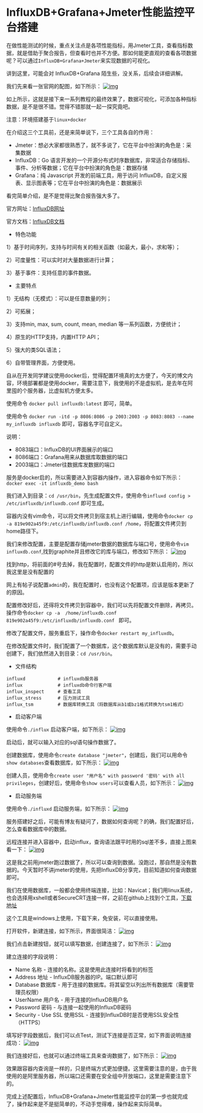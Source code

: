 # InfluxDB+Grafana+Jmeter性能监控平台搭建

在做性能测试的时候，重点关注点是各项性能指标，用Jmeter工具，查看指标数据，就是借助于聚合报告，但查看时也并不方便。那如何能更直观的查看各项数据呢？可以通过`InfluxDB+Grafana+Jmeter`来实现数据的可视化。

讲到这里，可能会对 InfluxDB+Grafana 陌生些，没关系，后续会详细讲解。

我们先来看一张官网的配图，如下所示：
 [![img](https://img2020.cnblogs.com/blog/1242227/202103/1242227-20210305163352172-399941436.png)](https://img2020.cnblogs.com/blog/1242227/202103/1242227-20210305163352172-399941436.png)

如上所示，这就是接下来一系列教程的最终效果了，数据可视化，可添加各种指标数据，是不是很不错。觉得不错那就一起一探究竟吧。

注意：环境搭建基于`linux+docker`

在介绍这三个工具前，还是来简单说下，三个工具各自的作用：

- Jmeter：想必大家都很熟悉了，就不多说了，它在平台中扮演的角色是：采集数据
- InfluxDB：Go 语言开发的一个开源分布式时序数据库，非常适合存储指标、事件、分析等数据；它在平台中扮演的角色是：数据存储
- Grafana：纯 Javascript 开发的前端工具，用于访问 InfluxDB，自定义报表、显示图表等；它在平台中扮演的角色是：数据展示

看完简单介绍，是不是觉得比聚合报告强大多了。

官方网址：[InfluxDB网址](https://www.influxdata.com/)

官方文档：[InfluxDB文档](https://docs.influxdata.com/influxdb/)

- 特色功能

1）基于时间序列，支持与时间有关的相关函数（如最大，最小，求和等）；

2）可度量性：可以实时对大量数据进行计算；

3）基于事件：支持任意的事件数据。

- 主要特点

1）无结构（无模式）：可以是任意数量的列；

2）可拓展；

3）支持min, max, sum, count, mean, median 等一系列函数，方便统计；

4）原生的HTTP支持，内置HTTP API；

5）强大的类SQL语法；

6）自带管理界面，方便使用。

自从在开发同学建议使用docker后，觉得配置环境真的太方便了，今天的博文内容，环境部署都是使用docker，需要注意下，我使用的不是虚拟机，是去年在阿里囤的个服务器，比虚拟机方便太多。

使用命令 `docker pull influxdb:latest` 即可，简单。

使用命令 `docker run -itd -p 8086:8086 -p 2003:2003 -p 8083:8083 --name my_influxdb influxdb` 即可，容器名字可自定义。

说明：

- 8083端口：InfluxDB的UI界面展示的端口
- 8086端口：Grafana用来从数据库取数据的端口
- 2003端口：Jmeter往数据库发数据的端口

服务是docker启的，所以需要进入到容器内操作，进入容器命令如下所示：
 `docker exec -it influxdb_demo bash`

我们进入到目录：`cd /usr/bin`，先生成配置文件，使用命令`influxd config > /etc/influxdb/influxdb.conf` 即可生成。

容器内没有vim命令，可以将文件拷贝到宿主机上进行编辑，使用命令`docker cp -a 819e902a45f9:/etc/influxdb/influxdb.conf /home`，将配置文件拷贝到home路径下。

我们来修改配置，主要是配置存储jmeter数据的数据库与端口号，使用命令`vim influxdb.conf`,找到graphite并且修改它的库与端口，修改如下所示：
 [![img](https://img2020.cnblogs.com/blog/1242227/202103/1242227-20210305181854958-2104962572.png)](https://img2020.cnblogs.com/blog/1242227/202103/1242227-20210305181854958-2104962572.png)

找到http，将前面的#号去掉，我在配置时，配置文件的http是默认启用的，所以我这里是没有配置的

网上有帖子说配置`admin`的，我在配置时，也没有这个配置项，应该是版本更新了的原因。

配置修改好后，还得将文件拷贝到容器中，我们可以先将配置文件删除，再拷贝。操作命令`docker cp -a  /home/influxdb.conf  819e902a45f9:/etc/influxdb/influxdb.conf ` 即可。

修改了配置文件，服务重启下，操作命令`docker restart my_influxdb`。

在修改配置文件时，我们配置了一个数据库，这个数据库默认是没有的，需要手动创建下，我们依然进入到目录：`cd /usr/bin`。

- 文件结构



```
influxd            # influxdb服务器
influx             # influxdb命令行客户端
influx_inspect     # 查看工具
influx_stress      # 压力测试工具
influx_tsm         # 数据库转换工具（将数据库从b1或bz1格式转换为tsm1格式）
```

- 启动客户端

使用命令`./influx` 启动客户端，如下所示：
 [![img](https://img2020.cnblogs.com/blog/1242227/202103/1242227-20210305182748460-2117118350.png)](https://img2020.cnblogs.com/blog/1242227/202103/1242227-20210305182748460-2117118350.png)

启动后，就可以输入对应的sql语句操作数据了。

创建数据库，使用命令`create database "jmeter"`，创建后，我们可以用命令`show databases`查看数据库，如下所示：
 [![img](https://img2020.cnblogs.com/blog/1242227/202103/1242227-20210305182925472-1687031898.png)](https://img2020.cnblogs.com/blog/1242227/202103/1242227-20210305182925472-1687031898.png)

创建人员，使用命令`create user "用户名" with password '密码' with all privileges`，创建好后，使用命令`show users`可以查看人员，如下所示：
 [![img](https://img2020.cnblogs.com/blog/1242227/202103/1242227-20210305183123869-1011683957.png)](https://img2020.cnblogs.com/blog/1242227/202103/1242227-20210305183123869-1011683957.png)

- 启动服务端

使用命令`./influxd` 启动服务端，如下所示：
 [![img](https://img2020.cnblogs.com/blog/1242227/202103/1242227-20210305202121537-1406599301.png)](https://img2020.cnblogs.com/blog/1242227/202103/1242227-20210305202121537-1406599301.png)

服务搭建好之后，可能有博友有疑问了，数据如何查询呢？的确，我们配置好后，怎么查看数据库中的数据。

远程连接并进入容器中，启动influx，查询语法跟平时用的sql差不多，直接上图来看一下：
 [![img](https://img2020.cnblogs.com/blog/1242227/202103/1242227-20210305194549057-526556037.png)](https://img2020.cnblogs.com/blog/1242227/202103/1242227-20210305194549057-526556037.png)

这是我之前用jmeter跑过数据了，所以可以查询到数据。没跑过，那自然是没有数据的。今天暂时不讲jmeter的使用，先把InfluxDB分享完，目前知道如何查询数据即可。

我们在使用数据库，一般都会使用终端连接，比如：Navicat；我们用linux系统，也会选择用xshell或者SecureCRT连接一样，之前在github上找到个工具，[下载地址](https://github.com/CymaticLabs/InfluxDBStudio/releases/tag/v0.2.0-beta.1)

这个工具是windows上使用，下载下来，免安装，可以直接使用。

打开软件，新建连接，如下所示，界面很简洁：
 [![img](https://img2020.cnblogs.com/blog/1242227/202103/1242227-20210305195624836-1664518855.png)](https://img2020.cnblogs.com/blog/1242227/202103/1242227-20210305195624836-1664518855.png)

我们点击新建按钮，就可以填写数据，创建连接了，如下所示：
 [![img](https://img2020.cnblogs.com/blog/1242227/202103/1242227-20210305195930006-8321711.png)](https://img2020.cnblogs.com/blog/1242227/202103/1242227-20210305195930006-8321711.png)

建立连接的字段说明：

- Name 名称 - 连接的名称。这是使用此连接时将看到的标签
- Address 地址 - InfluxDB服务器的IP。端口默认即可
- Database 数据库 - 用于连接的数据库。将其留空以列出所有数据库（需要管理员权限）
- UserName 用户名 - 用于连接的InfluxDB用户名
- Password 密码 - 与连接一起使用的InfluxDB密码
- Security - Use SSL 使用SSL - 连接到InfluxDB时是否使用SSL安全性（HTTPS）

填写好字段数据后，我们可以点Test，测试下连接是否正常，如下界面说明连接成功：
 [![img](https://img2020.cnblogs.com/blog/1242227/202103/1242227-20210305200310638-1627676882.png)](https://img2020.cnblogs.com/blog/1242227/202103/1242227-20210305200310638-1627676882.png)

我们连接好后，也就可以通过终端工具来查询数据了，如下所示：
 [![img](https://img2020.cnblogs.com/blog/1242227/202103/1242227-20210305200544652-1876285370.png)](https://img2020.cnblogs.com/blog/1242227/202103/1242227-20210305200544652-1876285370.png)

效果跟容器内查询是一样的，只是终端方式更加便捷。这里需要注意的是，由于我使用的是阿里服务器，所以端口还需要在安全组中开放端口，这里是需要注意下的。

完成上述配置后，InfluxDB+Grafana+Jmeter性能监控平台的第一步也就完成了，操作起来是不是挺简单的，不动手觉得难，操作起来实际简单。